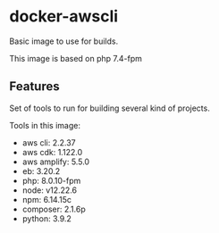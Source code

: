 # docker-awscli

Basic image to use for builds.

This image is based on php 7.4-fpm

## Features

Set of tools to run for building several kind of projects.

Tools in this image:
* aws cli: 2.2.37
* aws cdk: 1.122.0
* aws amplify: 5.5.0
* eb: 3.20.2
* php: 8.0.10-fpm
* node: v12.22.6
* npm: 6.14.15c
* composer: 2.1.6p
* python: 3.9.2
